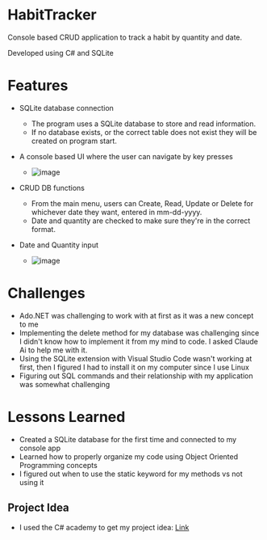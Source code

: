 # HabitTracker
Console based CRUD application to track a habit by quantity and date.

Developed using C# and SQLite

# Features

* SQLite database connection

    - The program uses a SQLite database to store and read information.
    - If no database exists, or the correct table does not exist they will be created on program start.

* A console based UI where the user can navigate by key presses

    - ![image](https://i.imgur.com/4eeiNpd.png)

* CRUD DB functions

    - From the main menu, users can Create, Read, Update or Delete for whichever date they want, entered in mm-dd-yyyy.
    - Date and quantity are checked to make sure they're in the correct format.

* Date and Quantity input

    - ![image](https://i.imgur.com/flClhXA.png)

# Challenges
- Ado.NET was challenging to work with at first as it was a new concept to me
- Implementing the delete method for my database was challenging since I didn't know how to implement it from my mind to code. I asked Claude Ai to help me with it.
- Using the SQLite extension with Visual Studio Code wasn't working at first, then I figured I had to install it on my computer since I use Linux
- Figuring out SQL commands and their relationship with my application was somewhat challenging

# Lessons Learned
- Created a SQLite database for the first time and connected to my console app
- Learned how to properly organize my code using Object Oriented Programming concepts
- I figured out when to use the static keyword for my methods vs not using it

## Project Idea
- I used the C# academy to get my project idea: [Link](https://www.thecsharpacademy.com/project/12/habit-logger)

